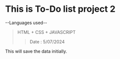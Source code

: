 # This is To-Do list project 2

--Languages used--
>HTML + CSS + JAVASCRIPT
>>Date : 5/07/2024

This will save the data initially.